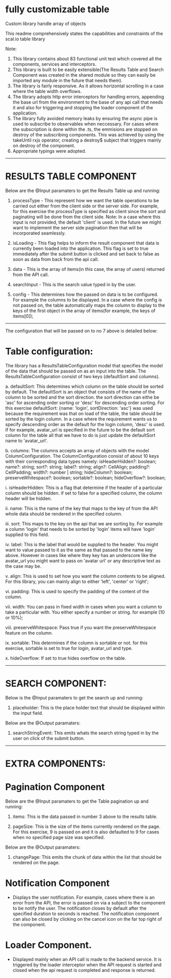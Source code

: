 # fully customizable table
Custom library handle array of objects

This readme comprehensively states the capabilities and constraints of the scal.io table library

Note: 
1. This library contains about 83 functional unit test which covered all the components, services and interceptors.
2. This library is built to be easily extensible(The Results Table and Search Component was created in the shared module so they can easily be imported any module in the future that needs them).
3. The library is fairly responsive. As it allows horizontal scrolling in a case where the table width overflows.
4. The library adopts http error interceptors for handling errors, appending the base url from the environment to the base of any api call that needs it and also for triggering and stopping the loader component of the application. 
5. The library fully avoided memory leaks by ensuring the async pipe is used to subscribe to observables when neccessary. For cases where the subscription is done within the .ts, the emmisions are stopped on destroy of the subscribing components. This was achieved by using the takeUntil rxjs operator, creating a destroy$ subject that triggers mainly on destroy of the component.
6. Appropriate typings were adopted.


-----------------------------------
# RESULTS TABLE COMPONENT
Below are the @Input paramaters to get the Results Table up and running:
1. processType - This represent how we want the table operations to be carried out either from the client side or the server side. For example, for this exercise the processType is specified as client since the sort and paginating will be done from the client side. Note: In a case where this input is not provided, the default 'client' is used. In the future we might want to implement the server side pagination then that will be incorporated seamlessly.

2. isLoading - This flag helps to inform the result component that data is currently been loaded into the application. This flag is set to true immediately after the submit button is clicked and set back to false as soon as data from back from the api call.

3. data - This is the array of items(in this case, the array of users) returned from the API call.

4. searchInput - This is the search value typed in by the user.

5. config - This determines how the passed on data is to be configured. For example the columns to be displayed. In a case where the config is not passed on, the table automatically maps the column to display to the keys of the first object in the array of items(for example, the keys of items[0]);

-----------------
The configuration that will be passed on to no 7 above is detailed below:

# Table configuration:
The library has a ResultsTableConfiguration model that specifies the model of the data that should be passed on as an input into the table. The ResultsTableConfiguration consist of two keys (defaultSort and columns).

a. defaultSort: This determines which column on the table should be sorted by default. The defaultSort is an object that consists of the name of the column to be sorted and the sort direction. the sort direction can eithe be 'asc' for ascending order sorting or 'desc' for descending order sorting. For this exercise defaultSort: {name: 'login', sortDirection: 'asc'} was used because the requirement was that on load of the table, the table should be sorted by the login column. In a case where the requirement wants us to specify descending order as the default for the login column, 'desc' is used. If for example, avatar_url is specified in the future to be the default sort column for the table all that we have to do is just update the defaultSort name to 'avatar_url'.

b. columns: The columns accepts an array of objects with the model ColumnConfiguration. The ColumnConfiguration consist of about 10 keys with their corresponding data types namely: 
  isHeaderHidden?: boolean;
  name?: string;
  sort?: string;
  label?: string;
  align?: CellAlign;
  padding?: CellPadding;
  width?: number | string;
  hideColumn?: boolean;
  preserveWhitespace?: boolean;
  sortable?: boolean;
  hideOverflow?: boolean;
  
  i. isHeaderHidden: This is a flag that determine if the header of a particular column should be hidden. if set to false for a specified column, the column header          will be hidden.
  
  ii. name: This is the name of the key that maps to the key of from the API whole data should be rendered in the specified column.
  
  iii. sort: This maps to the key on the api that we are sorting by. For example a column 'login' that needs to be sorted by 'login' items will have 'login' supplied         to this field.
  
  iv. label: This is the label that would be supplied to the header. You might want to value passed to it as the same as that passed to the name key above. However in       cases like where they key has an underscore like the avatar_url you might want to pass on 'avatar url' or any descriptive text as the case may be.
  
  v. align: This is used to set how you want the column contents to be aligned. For this library, you can mainly align to either 'left', 'center' or 'right';
  
  vi. padding: This is used to specify the padding of the content of the column.
  
  vii. width: You can pass in fixed width in cases when you want a column to take a particular with. You either specify a number or string. for example (10 or 10%);
  
  viii. preserveWhitespace: Pass true if you want the preserveWhitespace feature on the column.
  
  ix. sortable: This determines if the column is sortable or not. for this exercise, sortable is set to true for login, avatar_url and type.
  
  x. hideOverflow: If set to true hides overflow on the table.
  
-------------------------  
# SEARCH COMPONENT:
Below is the @Input paramaters to get the search up and running:
  1. placeholder: This is the place holder text that should be displayed within the input field.

Below are the @Output paramaters:
  1. searchStringEvent: This emits whats the search string typed in by the user on click of the submit button.


------------------------- 
# EXTRA COMPONENTS:
# Pagination Component
Below are the @Input paramaters to get the Table pagination up and running:
 1. items: This is the data passed in number 3 above to the results table.
 
 2. pageSize: This is the size of the items currently rendered on the page. For this exercise, 9 is passed on and it is also defaulted to 9 for cases when no specified page size was specified. 

Below are the @Output paramaters:
  1. changePage: This emits the chunk of data within the list that should be rendered on the page.

# Notification Component
 - Displays the user notification. For example, cases where there is an error from the API, the error is passed on via a subject to the component to be notify the user. The notification closes by default after the specified duration to seconds is reached. The notification component can also be closed by clicking on the cancel icon on the far top right of the component.

# Loader Component.
 - Displayed mainly when an API call is made to the backend service. It is triggered by the loader interceptor when the API request is started and closed when the api request is completed and response is returned.







 
 
  

  
 


